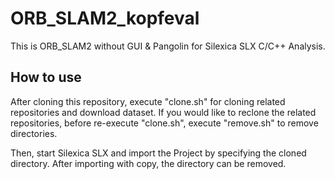 # ORB_SLAM2_kopfeval

This is ORB_SLAM2 without GUI & Pangolin for Silexica SLX C/C++ Analysis.

## How to use

After cloning this repository, execute "clone.sh" for cloning related repositories and download dataset.
If you would like to reclone the related repositories, before re-execute "clone.sh", execute "remove.sh" to remove directories.

Then, start Silexica SLX and import the Project by specifying the cloned directory.
After importing with copy, the directory can be removed.

